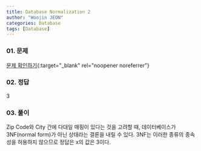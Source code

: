 ```yaml
---
title: Database Normalization 2
author: "Woojin JEON"
categories: Database
tags: [Database]
---
```


### 01. 문제

[문제 확인하기](https://www.hackerrank.com/challenges/database-normalization-123nf/problem?isFullScreen=true){:target="_blank" rel="noopener noreferrer"}

### 02. 정답

3

### 03. 풀이

Zip Code와 City 간에 다대일 매핑이 있다는 것을 고려할 때, 데이터베이스가 3NF(normal form)가 아닌 상태라는 결론을 내릴 수 있다.
3NF는 이러한 종류의 종속성을 허용하지 않으므로 정답은 x의 값은 3이다.
